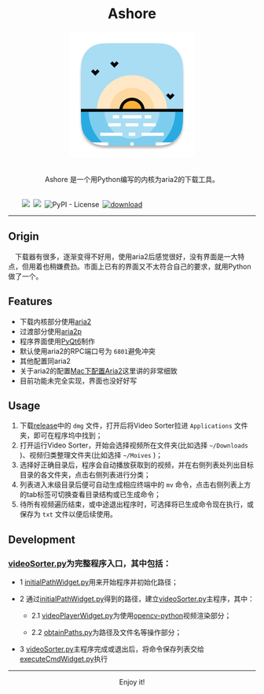 <h1  align="center">Ashore</h1>

<p align="center">
  <a target="_blank" href="https://github.com/PanZK/Ashore"><img src="https://raw.githubusercontent.com/PanZK/Ashore/main/static/icon/icon.funtion/icon0.png"></a></p>

<p align="center"><br>Ashore 是一个用Python编写的内核为aria2的下载工具。<br><br></p>

&emsp;&emsp;![](https://img.shields.io/badge/python-v3.10-blue)&ensp;![](https://img.shields.io/badge/PyQt-v6-yellowgreen)&ensp;![PyPI - License](https://img.shields.io/badge/license-GPL-blue)&ensp;[![download](https://img.shields.io/badge/download-25.1M-brightgreen)](https://github.com/PanZK/Ashore/releases)

---

## Origin

&emsp;下载器有很多，逐渐变得不好用，使用aria2后感觉很好，没有界面是一大特点，但用着也稍嫌费劲。市面上已有的界面又不太符合自己的要求，就用Python做了一个。

## Features

- 下载内核部分使用[aria2](https://github.com/aria2/aria2)
- 过渡部分使用[aria2p](https://github.com/pawamoy/aria2p)
- 程序界面使用[PyQt6](https://pypi.org/project/PyQt6/)制作
- 默认使用aria2的RPC端口号为 `6801`避免冲突
- 其他配置同aria2
- 关于aria2的配置[Mac下配置Aria2](https://gist.github.com/sumpeter/9f71b26b0e79cfd3bae39c3bdf6cfd8c)这里讲的非常细致
- 目前功能未完全实现，界面也没好好写

## Usage

1. 下载[release](https://github.com/PanZK/videoSorter/releases)中的 `dmg` 文件，打开后将Video Sorter拉进 `Applications` 文件夹，即可在程序坞中找到；
2. 打开运行Video Sorter，开始会选择视频所在文件夹(比如选择 `~/Downloads` )、视频归类整理文件夹(比如选择 `~/Moives` )；
3. 选择好正确目录后，程序会自动播放获取到的视频，并在右侧列表处列出目标目录的各文件夹，点击右侧列表进行分类；
4. 列表进入末级目录后便可自动生成相应终端中的 `mv` 命令，点击右侧列表上方的tab标签可切换查看目录结构或已生成命令；
5. 待所有视频遍历结束，或中途退出程序时，可选择将已生成命令现在执行，或保存为 `txt` 文件以便后续使用。

## Development

###  [videoSorter.py](https://github.com/PanZK/videoSorter/blob/main/videoSorter.py)为完整程序入口，其中包括：

- 1 [initialPathWidget.py](https://github.com/PanZK/videoSorter/blob/main/initialPathWidget.py)用来开始程序并初始化路径；

- 2 通过[initialPathWidget.py](https://github.com/PanZK/videoSorter/blob/main/initialPathWidget.py)得到的路径，建立[videoSorter.py](https://github.com/PanZK/videoSorter/blob/main/videoSorter.py)主程序，其中：
  - 2.1 [videoPlayerWidget.py](https://github.com/PanZK/videoSorter/blob/main/videoPlayerWidget.py)为使用[opencv-python](https://github.com/opencv/opencv-python)视频渲染部分；
  
  - 2.2 [obtainPaths.py](https://github.com/PanZK/videoSorter/blob/main/obtainPaths.py)为路径及文件名等操作部分；
  
- 3 [videoSorter.py](https://github.com/PanZK/videoSorter/blob/main/videoSorter.py)主程序完成或退出后，将命令保存列表交给[executeCmdWidget.py](https://github.com/PanZK/videoSorter/blob/main/executeCmdWidget.py)执行

---

<p align="center">
  Enjoy it!
</p>
